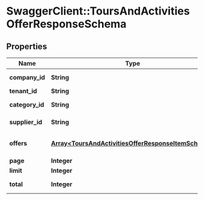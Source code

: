 # SwaggerClient::ToursAndActivitiesOfferResponseSchema

## Properties
Name | Type | Description | Notes
------------ | ------------- | ------------- | -------------
**company_id** | **String** | Identifier for the company offering the rental. | [optional] 
**tenant_id** | **String** | Identifier for the tenant. | [optional] 
**category_id** | **String** | Identifier for the category of the offer. | [optional] 
**supplier_id** | **String** | Identifier for the supplier of the offer. | [optional] 
**offers** | [**Array&lt;ToursAndActivitiesOfferResponseItemSchema&gt;**](ToursAndActivitiesOfferResponseItemSchema.md) | Array of TourOfferResponseItemSchema detailing individual car offers. | [optional] 
**page** | **Integer** | Current page in pagination. | [optional] 
**limit** | **Integer** | Page size in pagination. | [optional] 
**total** | **Integer** | Total number of records available. | [optional] 

